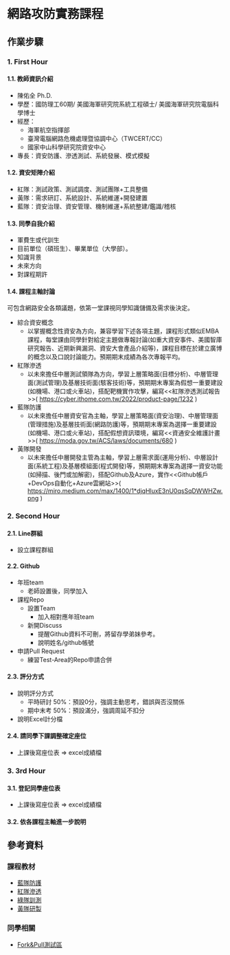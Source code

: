 # 網路攻防實務課程

## 作業步驟

### 1. First Hour

#### 1.1. 教師資訊介紹
* 陳佑全 Ph.D. 
* 學歷：國防理工60期/ 美國海軍研究院系統工程碩士/ 美國海軍研究院電腦科學博士 
* 經歷：
  * 海軍航空指揮部
  * 臺灣電腦網路危機處理暨協調中心（TWCERT/CC）
  * 國家中山科學研究院資安中心
* 專長：資安防護、滲透測試、系統發展、模式模擬

#### 1.2. 資安矩陣介紹

* 紅隊：測試政策、測試調度、測試團隊+工具整備
* 黃隊：需求研訂、系統設計、系統維運+開發建置
* 藍隊：資安治理、資安管理、機制維運+系統整建/鑑識/稽核

#### 1.3. 同學自我介紹
* 軍費生或代訓生
* 目前單位（碩班生）、畢業單位（大學部）。
* 知識背景
* 未來方向
* 對課程期許

#### 1.4. 課程主軸討論

可包含網路安全各類議題，依第一堂課視同學知識儲備及需求後決定。
* 綜合資安概念
  * 以掌握概念性資安為方向，兼容學習下述各項主題，課程形式類似EMBA課程，每堂課由同學針對給定主題做專報討論(如重大資安事件、美國智庫研究報告、近期新興漏洞、資安大會產品介紹等)，課程目標在於建立廣博的概念以及口說討論能力。預期期末成績為各次專報平均。
* 紅隊滲透
  * 以未來擔任中層測試領隊為方向，學習上層策略面(目標分析)、中層管理面(測試管理)及基層技術面(駭客技術)等，預期期末專案為假想一重要建設(如機場、港口或火車站)，搭配靶機實作攻擊，編寫<<紅隊滲透測試報告>>( https://cyber.ithome.com.tw/2022/product-page/1232 )
* 藍隊防護
  * 以未來擔任中層資安官為主軸，學習上層策略面(資安治理)、中層管理面(管理措施)及基層技術面(網路防護)等，預期期末專案為選擇一重要建設(如機場、港口或火車站)，搭配假想資訊環境，編寫<<資通安全維護計畫>>( https://moda.gov.tw/ACS/laws/documents/680 )
* 黃隊開發
  * 以未來擔任中層開發主管為主軸，學習上層需求面(運用分析)、中層設計面(系統工程)及基層模組面(程式開發)等，預期期末專案為選擇一資安功能(如掃描、後門或加解密)，搭配Github及Azure，實作<<Github帳戶+DevOps自動化+Azure雲網站>>( https://miro.medium.com/max/1400/1*djqHluxE3nU0qsSqDWWHZw.png )

### 2. Second Hour

#### 2.1. Line群組

  * 設立課程群組

#### 2.2. Github
  * 年班team
    - 老師設置後，同學加入      
  * 課程Repo
    - 設置Team
      * 加入相對應年班team
    - 新開Discuss
      * 提醒Github資料不可刪，將留存學弟妹參考。
      * 說明姓名/github帳號 
  * 申請Pull Request
    - 練習Test-Area的Repo申請合併

#### 2.3. 評分方式

  * 說明評分方式 
    * 平時研討 50%：預設0分，強調主動思考，錯誤與否沒關係
    * 期中末考 50%：預設滿分，強調周延不扣分
  * 說明Excel計分檔 

#### 2.4. 請同學下課調整確定座位

* 上課後寫座位表 => excel成績檔

### 3. 3rd Hour

#### 3.1. 登記同學座位表

* 上課後寫座位表 => excel成績檔

#### 3.2. 依各課程主軸進一步說明 


## 參考資料

### 課程教材
* [藍隊防護](https://github.com/TwMoonBear-Arsenal/lec-ccit-blue-team)
* [紅隊滲透](https://github.com/TwMoonBear-Arsenal/lec-ccit-red-team) 
* [綠隊訓測](https://github.com/TwMoonBear-Arsenal/lec-ccit-green-team)
* [黃隊研製](https://github.com/TwMoonBear-Arsenal/lec-ccit-yellow-team)

### 同學相關
* [Fork&Pull測試區](https://github.com/TwMoonBear-Arsenal/test-area)

